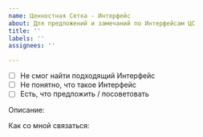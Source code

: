 ```yaml
---
name: Ценностная Сетка - Интерфейс
about: Для предложений и замечаний по Интерфейсам ЦС
title: ''
labels: ''
assignees: ''

---
```


- [ ] Не смог найти подходящий Интерфейс
- [ ] Не понятно, что такое Интерфейс
- [ ] Есть, что предложить / посоветовать

Описание:


Как со мной связаться:
